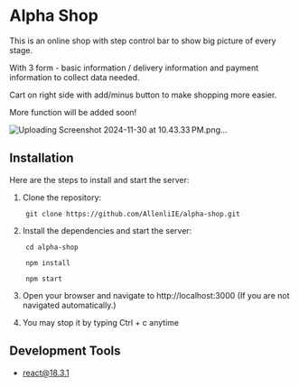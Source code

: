 # Alpha Shop

This is an online shop with step control bar to show big picture of every stage.

With 3 form - basic information / delivery information and payment information to collect data needed.

Cart on right side with add/minus button to make shopping more easier.

More function will be added soon!

![Uploading Screenshot 2024-11-30 at 10.43.33 PM.png…]()

## Installation

Here are the steps to install and start the server:

1. Clone the repository:

```
    git clone https://github.com/AllenliIE/alpha-shop.git
```

2. Install the dependencies and start the server:

```
    cd alpha-shop
```

```
    npm install
```

```
    npm start
```

3. Open your browser and navigate to http://localhost:3000
   (If you are not navigated automatically.)

4. You may stop it by typing Ctrl + c anytime

## Development Tools

- react@18.3.1
